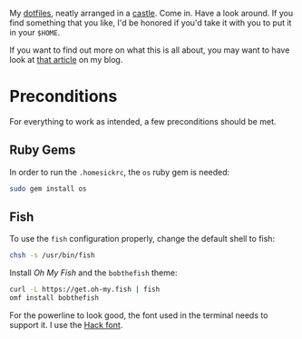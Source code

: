 My [dotfiles](https://dotfiles.github.io/), neatly arranged in a
[castle](https://github.com/technicalpickles/homesick). Come in. Have a look
around. If you find something that you like, I'd be honored if you'd take it
with you to put it in your `$HOME`.

If you want to find out more on what this is all about, you may want to have
look at [that
article](https://blog.anothernode.com/2017/11/26/home-improvement-galore/) on my
blog.

# Preconditions

For everything to work as intended, a few preconditions should be met.

## Ruby Gems

In order to run the `.homesickrc`, the `os` ruby gem is needed:

```sh
sudo gem install os
```

## Fish

To use the `fish` configuration properly, change the default shell to fish:

```sh
chsh -s /usr/bin/fish
```

Install _Oh My Fish_ and the `bobthefish` theme:

```sh
curl -L https://get.oh-my.fish | fish
omf install bobthefish
```

For the powerline to look good, the font used in the terminal needs to support
it. I use the [Hack font](https://sourcefoundry.org/hack/).
